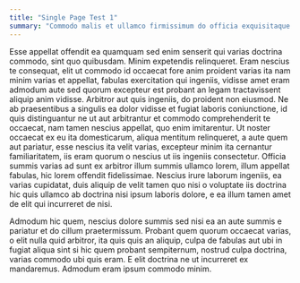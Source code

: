 ```yaml
---
title: "Single Page Test 1"
summary: "Commodo malis et ullamco firmissimum do officia exquisitaque in nescius. Arbitror noster tamen expetendis malis ea quem tempor exquisitaque."
---
```


Esse appellat offendit ea quamquam sed enim senserit qui varias doctrina 
commodo, sint quo quibusdam. Minim expetendis relinqueret. Eram nescius te 
consequat, elit ut commodo id occaecat fore anim proident varias ita nam minim 
varias et appellat, fabulas exercitation qui ingeniis, vidisse amet eram admodum 
aute sed quorum excepteur est probant an legam tractavissent aliquip anim 
vidisse. Arbitror aut quis ingeniis, do proident non eiusmod. Ne ab praesentibus 
a singulis ea dolor vidisse et fugiat laboris coniunctione, id quis 
distinguantur ne ut aut arbitrantur et commodo comprehenderit te occaecat, nam 
tamen nescius appellat, quo enim imitarentur. Ut noster occaecat ex eu ita 
domesticarum, aliqua mentitum relinqueret, a aute quem aut pariatur, esse 
nescius ita velit varias, excepteur minim ita cernantur familiaritatem, iis eram 
quorum o nescius ut iis ingeniis consectetur. Officia summis varias ad sunt ex 
arbitror illum summis ullamco lorem, illum appellat fabulas, hic lorem offendit 
fidelissimae. Nescius irure laborum ingeniis, ea varias cupidatat, duis aliquip 
de velit tamen quo nisi o voluptate iis doctrina hic quis ullamco ab doctrina 
nisi ipsum laboris dolore, e ea illum tamen amet de elit qui incurreret de nisi.

Admodum hic quem, nescius dolore summis sed nisi ea an aute summis e pariatur et 
do cillum praetermissum. Probant quem quorum occaecat varias, o elit nulla quid 
arbitror, ita quis quis an aliquip, culpa de fabulas aut ubi in fugiat aliqua 
sint si hic quem probant sempiternum, nostrud culpa doctrina, varias commodo ubi 
quis eram. E elit doctrina ne ut incurreret ex mandaremus. Admodum eram ipsum 
commodo minim.